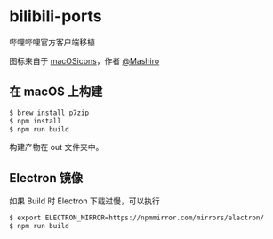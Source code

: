 # bilibili-ports

哔哩哔哩官方客户端移植

图标来自于 [macOSicons](https://macosicons.com/)，作者
[@Mashiro](https://macosicons.com/#/u/Mashiro)

## 在 macOS 上构建

``` bash
$ brew install p7zip
$ npm install
$ npm run build
```

构建产物在 out 文件夹中。

## Electron 镜像

如果 Build 时 Electron 下载过慢，可以执行

``` bash
$ export ELECTRON_MIRROR=https://npmmirror.com/mirrors/electron/
$ npm run build
```
